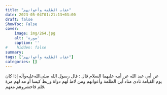 ```yaml
---
title: "عقاب الظلمة وأعوانهم"
date: 2023-05-04T01:21:13+03:00
draft: false
ShowToc: False
cover:
    image: img/264.jpg
    alt: 'صورة'
    caption: ''
#    hidden: false
summary: 
tags: ["عقاب الظلمة وأعوانهم"]
categories: []
---
```

عن أبي عبد الله عن أبيه عليهما
السلام قال : قال رسول الله صلى‌الله‌عليه‌وآله إذا كان يوم القيامة نادى مناد أين
الظلمة وأعوانهم ومن لاط لهم دواة وربط كيسا أو مد لهم مرة قلم
فاحشروهم معهم.

